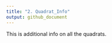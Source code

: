 ```yaml
---
title: "2. Quadrat_Info"
output: github_document
---
```


This is additional info on all the quadrats.